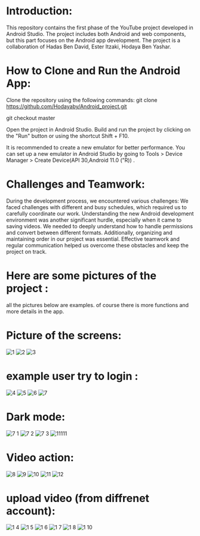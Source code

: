 
# Introduction:
This repository contains the first phase of the YouTube project developed in Android Studio. The project includes both Android and web components, but this part focuses on the Android app development. The project is a collaboration of Hadas Ben David, Ester Itzaki, Hodaya Ben Yashar.
# How to Clone and Run the Android App:
Clone the repository using the following commands:
git clone https://github.com/Hodayaby/Android_project.git

git checkout master 

Open the project in Android Studio.
Build and run the project by clicking on the "Run" button or using the shortcut Shift + F10.

It is recommended to create a new emulator for better performance. You can set up a new emulator in Android Studio by going to Tools > Device Manager > Create Device(API 30,Android 11.0 ("R)) .
# Challenges and Teamwork:
During the development process, we encountered various challenges:
We faced challenges with different and busy schedules, which required us to carefully coordinate our work.
Understanding the new Android development environment was another significant hurdle, especially when it came to saving videos.
We needed to deeply understand how to handle permissions and convert between different formats. 
Additionally, organizing and maintaining order in our project was essential.
Effective teamwork and regular communication helped us overcome these obstacles and keep the project on track.

# Here are some pictures of the project :
all the pictures below are examples. of course there is more functions and more details in the app.
# Picture of the screens:
![1](https://github.com/user-attachments/assets/ac3691a7-5796-4d2c-966b-f2b550ff223e)
![2](https://github.com/user-attachments/assets/6a7f88b6-fc22-4778-86b4-c13990e8b52c)
![3](https://github.com/user-attachments/assets/bea99d89-800e-484e-a71a-905040cfdf01)

# example user try to login : 
![4](https://github.com/user-attachments/assets/3095b924-935b-4c6f-891d-2568b641f634)
![5](https://github.com/user-attachments/assets/fc520510-d59c-4167-8e29-a954ef921f6f)
![6](https://github.com/user-attachments/assets/2c409db4-4d0e-4fd6-8523-376ca9d774ee)
![7](https://github.com/user-attachments/assets/1caffc90-e5dc-4aee-819b-36c934b1fafb)

# Dark mode:
![7 1](https://github.com/user-attachments/assets/fa2da5d6-cc4e-4e97-a054-c7c528d3f58e)
![7 2](https://github.com/user-attachments/assets/846b4c9e-507c-4c6c-82a0-dad09a376b25)
![7 3](https://github.com/user-attachments/assets/31267f44-9c52-4a69-86f2-7720694379e9)
![11111](https://github.com/user-attachments/assets/3f59ec95-aa89-43c8-926e-49c100dfbc07)

# Video action:
![8](https://github.com/user-attachments/assets/7e658870-65d3-49ba-a9f7-96557c094af8)
![9](https://github.com/user-attachments/assets/fad1eabc-4a25-45c2-9ea8-6a1b0341f0cc)
![10](https://github.com/user-attachments/assets/c6e4a134-ab3e-48c3-a3c3-a6ee556e654b)
![11](https://github.com/user-attachments/assets/8659ed1d-79e8-4fc9-9f54-6ec1d8ba7c03)
![12](https://github.com/user-attachments/assets/eff444aa-1c11-404c-aef0-15a364072dda)

# upload video (from diffrenet account):
![1 4](https://github.com/user-attachments/assets/2b31084a-602d-48d4-ab1d-265d9cf0bf5f)
![1 5](https://github.com/user-attachments/assets/9d0b6e99-5fe5-4c5f-9daa-5f8a9a32fbd5)
![1 6](https://github.com/user-attachments/assets/8e11cc4e-a217-4ad9-87d1-c139b1cc3dbc)
![1 7](https://github.com/user-attachments/assets/920d1dcd-3038-4db3-a3dc-a5e33b836020)
![1 8](https://github.com/user-attachments/assets/43c6c80f-d688-42d8-ae3b-85bb4d1aaacf)
![1 10](https://github.com/user-attachments/assets/01f0f1a7-65fa-4188-9c16-c1e17cb0711e)

